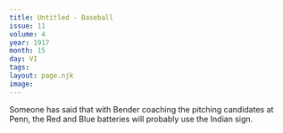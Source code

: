 ```yaml
---
title: Untitled - Baseball
issue: 11
volume: 4
year: 1917
month: 15
day: VI
tags:
layout: page.njk
image:
---
```

Someone has said that with Bender coaching the pitching candidates at Penn, the Red and Blue batteries will probably use the Indian sign. 




